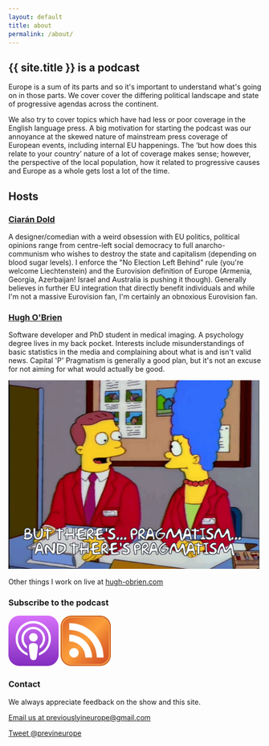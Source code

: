 ```yaml
---
layout: default
title: about
permalink: /about/
---
```

## **{{ site.title }} is a podcast**

Europe is a sum of its parts and so it's important to understand what's going on in those parts. We cover cover the differing political landscape and state of progressive agendas across the continent.

We also try to cover topics which have had less or poor coverage in the English language press. A big motivation for starting the podcast was our annoyance at the skewed nature of mainstream press coverage of European events, including internal EU happenings. The ‘but how does this relate to your country’ nature of a lot of coverage makes sense; however, the perspective of the local population, how it related to progressive causes and Europe as a whole gets lost a lot of the time.

## **Hosts**

### [**Ciarán Dold**](https://twitter.com/CiaranDold)

A designer/comedian with a weird obsession with EU politics, political opinions range from centre-left social democracy to full anarcho-communism who wishes to destroy the state and capitalism (depending on blood sugar levels). I enforce the "No Election Left Behind" rule (you're welcome Liechtenstein) and the Eurovision definition of Europe (Armenia, Georgia, Azerbaijan! Israel and Australia is pushing it though). Generally believes in further EU integration that directly benefit individuals and while I'm not a massive Eurovision fan, I'm certainly an obnoxious Eurovision fan.

### [**Hugh O'Brien**](https://twitter.com/{{site.twitter_username}})
Software developer and PhD student in medical imaging. A psychology degree lives in my back pocket. Interests include misunderstandings of basic statistics in the media and complaining about what is and isn't valid news. Capital 'P' Pragmatism is generally a good plan, but it's not an excuse for not aiming for what would actually be good.

<img src="/assets/images/pragmatic.gif" alt="RSS feed" style="width: 500px;"/>

Other things I work on live at [hugh-obrien.com](http://hugh-obrien.com)

### **Subscribe to the podcast**

[<img src="/assets/images/apple.svg" alt="Apple podcasts" style="width: 100px;"/>](https://itunes.apple.com/ie/podcast/previously-in-europe/id1135603045?mt=2)
[<img src="/assets/images/rss.svg" alt="RSS feed" style="width: 100px;"/>](https://rss.simplecast.com/podcasts/2120/rss)

### **Contact**

We always appreciate feedback on the show and this site.

[Email us at previouslyineurope@gmail.com](mailto:{{site.email}})

[Tweet @previneurope](http://twitter.com/{{site.twitter_username}})
